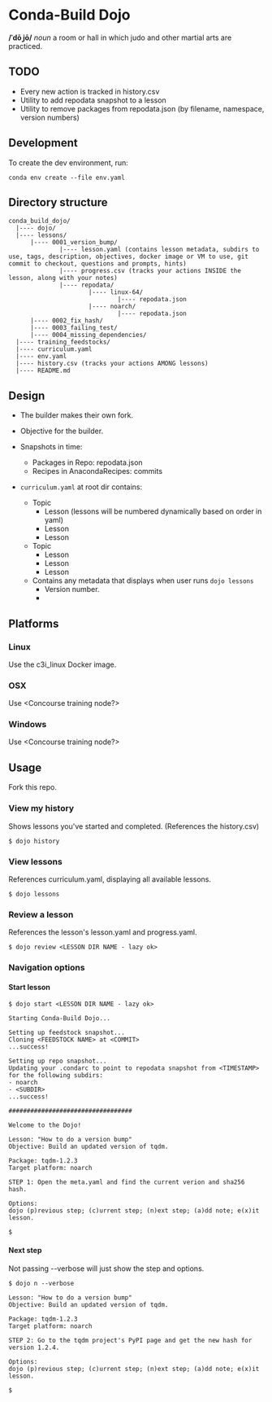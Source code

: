 # Conda-Build Dojo

**/ˈdōˌjō/**
*noun*
a room or hall in which judo and other martial arts are practiced.

## TODO
- Every new action is tracked in history.csv
- Utility to add repodata snapshot to a lesson
- Utility to remove packages from repodata.json (by filename, namespace, version numbers)

## Development

To create the dev environment, run:
```
conda env create --file env.yaml
```

## Directory structure
```
conda_build_dojo/
  |---- dojo/
  |---- lessons/
      |---- 0001_version_bump/
              |---- lesson.yaml (contains lesson metadata, subdirs to use, tags, description, objectives, docker image or VM to use, git commit to checkout, questions and prompts, hints)
              |---- progress.csv (tracks your actions INSIDE the lesson, along with your notes)
              |---- repodata/
                      |---- linux-64/
                              |---- repodata.json
                      |---- noarch/
                              |---- repodata.json
      |---- 0002_fix_hash/
      |---- 0003_failing_test/
      |---- 0004_missing_dependencies/
  |---- training_feedstocks/
  |---- curriculum.yaml
  |---- env.yaml
  |---- history.csv (tracks your actions AMONG lessons)
  |---- README.md
```

## Design

- The builder makes their own fork.

- Objective for the builder.

- Snapshots in time:
    - Packages in Repo: repodata.json
    - Recipes in AnacondaRecipes: commits

- `curriculum.yaml` at root dir contains:
    - Topic
        - Lesson (lessons will be numbered dynamically based on order in yaml)
        - Lesson
        - Lesson
    - Topic
        - Lesson
        - Lesson
        - Lesson
    - Contains any metadata that displays when user runs `dojo lessons`
        - Version number.
        - 


## Platforms

### Linux

Use the c3i_linux Docker image.

### OSX

Use <Concourse training node?>

### Windows

Use <Concourse training node?>


## Usage

Fork this repo.

### View my history
Shows lessons you've started and completed. (References the history.csv)
```
$ dojo history
```

### View lessons
References curriculum.yaml, displaying all available lessons.
```
$ dojo lessons
```

### Review a lesson
References the lesson's lesson.yaml and progress.yaml.
```
$ dojo review <LESSON DIR NAME - lazy ok>
```

### Navigation options

#### Start lesson
```
$ dojo start <LESSON DIR NAME - lazy ok>

Starting Conda-Build Dojo...

Setting up feedstock snapshot...
Cloning <FEEDSTOCK NAME> at <COMMIT>
...success!

Setting up repo snapshot...
Updating your .condarc to point to repodata snapshot from <TIMESTAMP> for the following subdirs:
- noarch
- <SUBDIR>
...success!

##################################

Welcome to the Dojo!

Lesson: "How to do a version bump"
Objective: Build an updated version of tqdm.

Package: tqdm-1.2.3
Target platform: noarch

STEP 1: Open the meta.yaml and find the current verion and sha256 hash.

Options: 
dojo (p)revious step; (c)urrent step; (n)ext step; (a)dd note; e(x)it lesson.

$
```

#### Next step
Not passing --verbose will just show the step and options.
```
$ dojo n --verbose

Lesson: "How to do a version bump"
Objective: Build an updated version of tqdm.

Package: tqdm-1.2.3
Target platform: noarch

STEP 2: Go to the tqdm project's PyPI page and get the new hash for version 1.2.4.

Options: 
dojo (p)revious step; (c)urrent step; (n)ext step; (a)dd note; e(x)it lesson.

$ 
```







